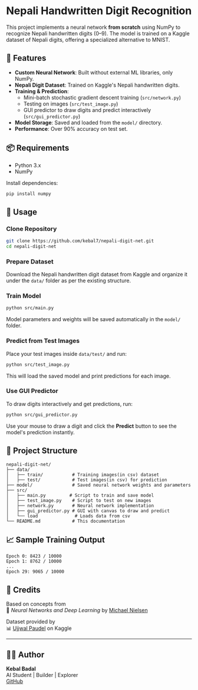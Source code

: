 # Nepali Handwritten Digit Recognition

This project implements a neural network **from scratch** using NumPy to recognize Nepali handwritten digits (0–9). The model is trained on a Kaggle dataset of Nepali digits, offering a specialized alternative to MNIST.

## 🧠 Features

- **Custom Neural Network**: Built without external ML libraries, only NumPy.
- **Nepali Digit Dataset**: Trained on Kaggle's Nepali handwritten digits.
- **Training & Prediction**:
  - Mini-batch stochastic gradient descent training (`src/network.py`)
  - Testing on images (`src/test_image.py`)
  - GUI predictor to draw digits and predict interactively (`src/gui_predictor.py`)
- **Model Storage**: Saved and loaded from the `model/` directory.
- **Performance**: Over 90% accuracy on test set.

## 📦 Requirements

- Python 3.x
- NumPy

Install dependencies:

```bash
pip install numpy
```

## 🚀 Usage

### Clone Repository

```bash
git clone https://github.com/kebal7/nepali-digit-net.git
cd nepali-digit-net
```

### Prepare Dataset

Download the Nepali handwritten digit dataset from Kaggle and organize it under the `data/` folder as per the existing structure.

### Train Model

```bash
python src/main.py
```

Model parameters and weights will be saved automatically in the `model/` folder.

### Predict from Test Images

Place your test images inside `data/test/` and run:

```bash
python src/test_image.py
```

This will load the saved model and print predictions for each image.

### Use GUI Predictor

To draw digits interactively and get predictions, run:

```bash
python src/gui_predictor.py
```

Use your mouse to draw a digit and click the **Predict** button to see the model's prediction instantly.

## 📂 Project Structure

```
nepali-digit-net/
├── data/
│   ├── train/           # Training images(in csv) dataset
│   ├── test/            # Test images(in csv) for prediction
├── model/               # Saved neural network weights and parameters
├── src/
│   ├── main.py         # Script to train and save model
│   ├── test_image.py    # Script to test on new images
│   ├── network.py       # Neural network implementation
│   ├── gui_predictor.py # GUI with canvas to draw and predict
│   └── load              # Loads data from csv
└── README.md            # This documentation
```

## 📈 Sample Training Output

```
Epoch 0: 8423 / 10000
Epoch 1: 8762 / 10000
...
Epoch 29: 9065 / 10000
```


## 🙏 Credits

Based on concepts from  
📘 *Neural Networks and Deep Learning* by [Michael Nielsen](http://neuralnetworksanddeeplearning.com/)

Dataset provided by  
📊 [Ujjwal Paudel](https://www.kaggle.com/datasets/ujjwalpaudel/nepali-handwritten-digits) on Kaggle

---

## 👨‍💻 Author

**Kebal Badal**  
AI Student | Builder | Explorer  
[GitHub](https://github.com/kebal7) 
